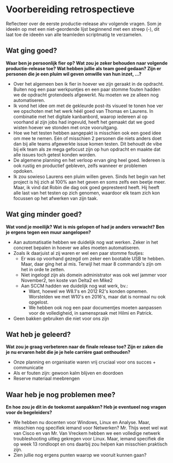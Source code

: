 # Voorbereiding retrospectieve

Reflecteer over de eerste productie-release ahv volgende vragen. Som je ideeën op met een niet-geordende lijst beginnend met een streep (-), dit laat toe de ideeën van alle teamleden scriptmatig te verzamelen.

## Wat ging goed?

**Waar ben je persoonlijk fier op? Wat zou je zeker behouden naar volgende productie-release toe? Wat hebben jullie als team goed gedaan? Zijn er personen die je een pluim wil geven omwille van hun inzet, ...?**

- Over het algemeen ben ik fier in hoever we zijn geraakt in de opdracht. Buiten nog een paar werkpuntjes en een paar stomme fouten hadden we de opdracht grotendeels afgewerkt. Nu moeten we ze alleen nog automatiseren.
- Ik vond het idee om met de gekleurde post-its visueel te tonen hoe ver we opschoten met het werk héél goed van Thomas en Laurens. In combinatie met het digitale kanbanbord, waarop iedereen al op voorhand al zijn jobs had ingevuld, heeft het gemaakt dat we goed wisten hoever we stonden met onze vooruitgang.
- Hoe we het testen hebben aangepakt is misschien ook een goed idee om mee te nemen. Eén of misschien 2 personen die niets anders doet dan bij alle teams afgewerkte issue komen testen. Dit behoudt de vibe bij elk team als ze mega gefocust zijn op hun opdracht en maakte dat alle issues toch getest konden worden.
- De algemene planning en het verloop ervan ging heel goed. Iedereen is ook rustig en productief gebleven, zelfs wanneer er problemen opdoken. 
- Ik zou sowieso Laurens een pluim willen geven. Sinds het begin van het project is hij zich al 100% aan het geven en soms zelfs een beetje meer. Maar, ik vind dat Robin die dag ook goed gepresteerd heeft. Hij heeft alle last van het testen op zich genomen, waardoor elk team zich kon focussen op het afwerken van zijn taak.

## Wat ging minder goed?

**Wat vond je moeilijk? Wat is mis gelopen of had je anders verwacht? Ben je ergens tegen een muur aangelopen?**

- Aan automatisatie hebben we duidelijk nog wat werken. Zeker in het concreet bepalen in hoever we alles moeten automatiseren.
- Zoals ik daarjuist al zij waren er wel een paar stomme foutjes:
  - Er was op voorhand gezegd om zeker een bootable USB te hebben. Maar, daar ging het al mis. Terwijl het maar 8 commando's zijn om het in orde te zetten.
  - Niet ingelogd zijn als domein administrator was ook wel jammer voor November2, ten koste van Delta2 en Mike2
  - Aan SCCM hadden we duidelijk nog wat werk, bv.:
     - Want, hoewel we W8.1's en 2012 R2's konden opnemen. Worstelden we met W10's en 2016's, maar dat is normaal nu ook opgelost.
     - We hebben ook nog een paar documentjes moeten aanpassen voor de volledigheid, in samenspraak met Hilmi en Patrick.
- Geen bakken gebruiken die niet voor ons zijn

## Wat heb je geleerd?

**Wat zou je graag verbeteren naar de finale release toe? Zijn er zaken die je nu ervaren hebt die je je hele carrière gaat onthouden?**

- Onze planning en organisatie waren vrij cruciaal voor ons succes + communicatie
- Als er fouten zijn: gewoon kalm blijven en doordoen
- Reserve materiaal meebrengen

## Waar heb je nog problemen mee?

**En hoe zou je dit in de toekomst aanpakken? Heb je eventueel nog vragen voor de begeleiders?**

- We hebben nu docenten voor Windows, Linux en Analyse. Maar, misschien nog specifiek iemand voor Netwerken? Mr. Thijs weet wel wat van Cisco en van Mr. Van Vreckem hebben we een volledige netwerk troubleshooting uitleg gekregen voor Linux. Maar, iemand specifiek die op week 13 rondloopt en ons daarbij zou helpen kan misschien praktisch zijn.
- Zien jullie nog ergens punten waarop we vooruit kunnen gaan?
